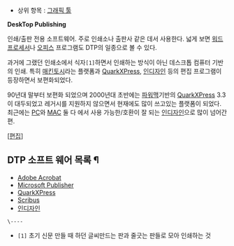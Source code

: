   * 상위 항목 : [그래픽 툴](%EA%B7%B8%EB%9E%98%ED%94%BD%20%ED%88%B4.md)  

**DeskTop Publishing**

인쇄/출판 전용 소프트웨어. 주로 인쇄소나 출판사 같은 데서 사용한다. 넓게 보면
[워드프로세서](%EC%9B%8C%EB%93%9C%ED%94%84%EB%A1%9C%EC%84%B8%EC%84%9C.md)나
[오피스](%EC%98%A4%ED%94%BC%EC%8A%A4.md) 프로그램도 DTP의 일종으로 볼 수 있다.

과거에 그랬던 인쇄소에서 식자`[1]`하면서 인쇄하는 방식이 아닌 데스크톱 컴퓨터 기반의 인쇄. 특히
[매킨토시](%EB%A7%A4%ED%82%A8%ED%86%A0%EC%8B%9C.md)라는 플랫폼과
[QuarkXPress](QuarkXPress.md),
[인디자인](%EC%9D%B8%EB%94%94%EC%9E%90%EC%9D%B8.md) 등의 편집 프로그램이 등장하면서 보편화되었다.

90년대 말부터 보편화 되었으며 2000년대 초반에는 [파워맥](%ED%8C%8C%EC%9B%8C%EB%A7%A5.md)기반의
[QuarkXPress](QuarkXPress.md) 3.3이 대두되었고 레거시를 지원하지 않으면서 현재에도 많이 쓰고있는 플랫폼이
되었다. 최근에는 [PC](PC.md)와 [MAC](MAC.md) 둘 다 에서 사용 가능한/호환이 잘 되는
[인디자인](%EC%9D%B8%EB%94%94%EC%9E%90%EC%9D%B8.md)으로 많이 넘어간 편.

[[편집](http://rigvedawiki.net/r1/wiki.php/DTP?action=edit&section=1)]

## DTP 소프트 웨어 목록 ¶

  * [Adobe Acrobat](Adobe%20Acrobat.md)
  * [Microsoft Publisher](Microsoft%20Office#s-2.7.md)
  * [QuarkXPress](QuarkXPress.md)
  * [Scribus](Scribus.md)
  * [인디자인](%EC%9D%B8%EB%94%94%EC%9E%90%EC%9D%B8.md)

`\----`

  * `[1]` 초기 신문 만들 때 하던 글씨만드는 판과 줄긋는 판들로 모아 인쇄하는 것 

